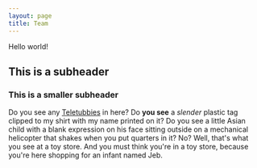 ```yaml
---
layout: page
title: Team
---
```


Hello world!

## This is a subheader

### This is a smaller subheader

Do you see any [Teletubbies](/data) in here? Do **you see** a _slender_ plastic tag clipped to my shirt with my name printed on it? Do you see a little Asian child with a blank expression on his face sitting outside on a mechanical helicopter that shakes when you put quarters in it? No? Well, that's what you see at a toy store. And you must think you're in a toy store, because you're here shopping for an infant named Jeb.

